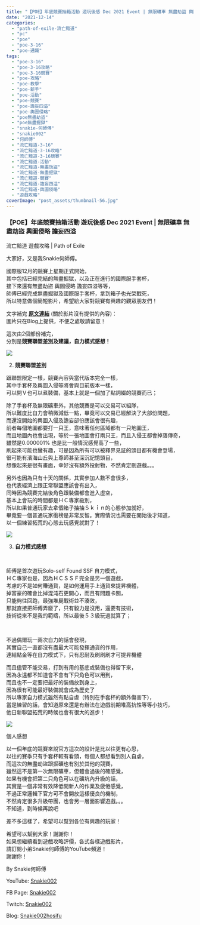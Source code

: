 ```yaml
---
title: "【POE】年底競賽抽箱活動 遊玩後感 Dec 2021 Event | 無限礦車 無盡劫盜 輿圖侵略 譫妄四溢 | 流亡黯道 遊戲攻略 | Path of Exile"
date: "2021-12-14"
categories: 
  - "path-of-exile-流亡黯道"
  - "pc"
  - "poe"
  - "poe-3-16"
  - "poe-通識"
tags: 
  - "poe-3-16"
  - "poe-3-16攻略"
  - "poe-3-16競賽"
  - "poe-攻略"
  - "poe-教學"
  - "poe-新手"
  - "poe-活動"
  - "poe-競賽"
  - "poe-譫妄四溢"
  - "poe-輿圖侵略"
  - "poe無盡劫盜"
  - "poe無盡掘獄"
  - "snakie-何師傅"
  - "snakie002"
  - "何師傅"
  - "流亡黯道-3-16"
  - "流亡黯道-3-16攻略"
  - "流亡黯道-3-16競賽"
  - "流亡黯道-活動"
  - "流亡黯道-無盡劫盜"
  - "流亡黯道-無盡掘獄"
  - "流亡黯道-競賽"
  - "流亡黯道-譫妄四溢"
  - "流亡黯道-輿圖侵略"
  - "遊戲攻略"
coverImage: "post_assets/thumbnail-56.jpg"
---
```


### 【POE】年底競賽抽箱活動 遊玩後感 Dec 2021 Event | 無限礦車 無盡劫盜 輿圖侵略 譫妄四溢  
流亡黯道 遊戲攻略 | Path of Exile

  
大家好，又是我Snakie何師傅。  

  
國際服12月的競賽上星期正式開始，  
其中包括已經完結的無盡掘獄，以及正在進行的國際服手套杯，  
接下來還有無盡劫盜 輿圖侵略 譫妄四溢等等，  
師傅已經完成無盡掘獄及國際服手套杯，拿到箱子也光榮戰死，  
所以特意做個簡短影片，希望給大家對競賽有興趣的觀眾朋友們！  

  
文字補完 [**原文連結**](https://snakie002hosifu.blogspot.com/2021/12/086.html) (關於影片沒有提供的內容)：  
圖片只在Blog上提供，不便之處敬請留意！  

  
這次由2個部份補完，  
分別是**競賽聯盟差別及建議，自力模式感想！**  

  
![](post_assets/35-1024x450.png)  

  
2. **競賽聯盟差別**
  

  
跟聯盟限定一樣，競賽內容與當代版本完全一樣，  
其中手套杯及輿圖入侵等將會與目前版本一樣，  
可以開Ｖ也可以煮裝備，基本上就是一個加了點詞綴的競賽而已；  

  
除了手套杯及無限礦車外，其他競賽是可以交易可以組隊，  
所以難度比自力會稍微減低一點，畢竟可以交易已經解決了大部份問題，  
而還沒開始的輿圖入侵及譫妄部份應該會很有趣，  
前者每個地圖都要打一只王，意味著任何區域都有一只地圖王，  
而且地圖內也會出現，等於一張地圖會打兩只王，而且入侵王都會掉落傳奇，  
雖然是0.000001% 也是比一般情況感覺高了一些，  
刷起來可能也蠻有趣，可是因為所有可以被釋界見証的頭目都有機會登場，  
很可能有濱海山丘與上尊師甚至深沉記憶頭目，  
想像起來是很有畫面，幸好沒有額外投射物，不然肯定刪遊戲。。。  

  
另外也因為只有十天的關係，其實參加人數不會很多，  
也代表經濟上跟正常聯盟應該會有出入，  
同時因為競賽完結後角色跟裝備都會進入虛空，  
基本上會玩的時間都是ＨＣ專家級別，  
所以如果普通玩家去拿個箱子抽抽Ｓｋｉｎ的心態參加就好，  
畢竟要一個普通玩家衝榜是非常反智。實際情況也需要在開始後才知道，  
以一個練習拓荒的心態去玩感覺就對了！  

  
![](post_assets/3-18-1024x899.png)  

  
3. **自力模式感想**
  

  
   

  
師傅是首次遊玩Solo-self Found SSF 自力模式，  
ＨＣ專家也是，因為ＨＣＳＳＦ完全是另一個遊戲，  
考慮的不是如何賺通貨，是如何運用手上通貨來提昇機體，  
掉富豪的確會比掉混沌石更開心，而且有問題卡關，  
只能夠往回跑，最強堆屍戰術並不湊效，  
那就直接把師傅弄廢了，只有毅力是沒用，還要有技術，  
技術從來不是我的範疇，所以最後５３級玩過就算了；  

  
   

  
不過偶爾玩一兩次自力的話會發現，  
其實自己一直都沒有盡最大可能發揮通貨的作用，  
連結點金等在自力模式下，只有忍耐及刷刷刷才可提昇機體  

  
而且儘管不能交易，打到有用的基底或裝備也得留下來，  
因為永遠都不知道會不會有下只角色可以用到，  
而且也不一定要把最好的裝備放到身上，  
因為很有可能最好裝備就會成為歷史了  
所以專家自力模式雖然有點自虐（特別在手套杯的額外傷害下），  
當是練習的話，會知道原來還是有辦法在遊戲前期堆高抗性等等小技巧，  
他日新聯盟拓荒的時候也會有很大的進步！  

  
![](post_assets/HeistEventPrizepool-709x1024.png)  

  
個人感想  

  
以一個年底的競賽來說官方這次的設計是比以往更有心思，  
以往的賽季只有手套杯較有看頭，每個人都想看到別人自虐，  
而這次的無盡劫盜跟掘礦也有別於其他的競賽，  
雖然這不是第一次無限礦車，但體會過後的確感覺，  
如果有機會把第二只角色可以在礦坑內升級的話，  
其實是一個非常有效降低開新人的作業及疲倦感覺，  
不過正常邏輯下官方可不會開放這樣優良的機制，  
不然肯定很多升級帶團，也會另一層面影響遊戲。。。  
不知道，到時候再說吧  

  
差不多這樣了，希望可以幫到各位有興趣的玩家！  

  
希望可以幫到大家！謝謝你！  
如果想繼續看到遊戲攻略評價，各式各樣遊戲影片，  
請訂閱小弟Snakie何師傅的YouTube頻道！  
謝謝你！  

  
By Snakie何師傅  

  
YouTube: [Snakie002](https://www.youtube.com/c/Snakie002/)  

  
FB Page: [Snakie002](https://www.facebook.com/Snakie002/)  

  
Twitch: [Snakie002](https://www.twitch.tv/snakie002/)  

  
Blog: [Snakie002hosifu](https://snakie002hosifu.blog/)
